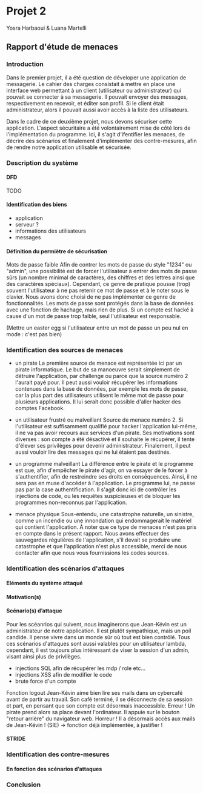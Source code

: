 # Projet 2 

Yosra Harbaoui & Luana Martelli

## Rapport d'étude de menaces

### Introduction

Dans le premier projet, il a été question de déveloper une application de messagerie. Le cahier des charges consistait à mettre en place une interface web permettant à un client (utilisateur ou administrateur) qui pouvait se connecter à sa messagerie. Il pouvait envoyer des messages, respectivement en recevoir, et éditer son profil. Si le client était administrateur, alors il pouvait aussi avoir accès à la liste des utilisateurs. 

Dans le cadre de ce deuxième projet, nous devons sécuriser cette application. L'aspect sécuritaire a été volontairement mise de côté lors de l'implémentation du programme. Ici, il s'agit d'ifentifier les menaces, de décrire des scénarios et finalement d'implémenter des contre-mesures, afin de rendre notre application utilisable et sécurisée.


### Description du système

#### DFD

TODO

#### Identification des biens

- application
- serveur ? 
- informations des utilisateurs 
- messages 

#### Définition du permiètre de sécurisation

Mots de passe faible
Afin de contrer les mots de passe du style "1234" ou "admin", une possibilité est de forcer l'utilisateur à entrer des mots de passe sûrs (un nombre minimal de caractères, des chiffres et des lettres ainsi que des caractères spéciaux). Cependant, ce genre de pratique pousse (trop) souvent l'utilisateur à ne pas retenir ce mot de passe et à le noter sous le clavier. Nous avons donc choisi de ne pas implémenter ce genre de fonctionnalités. Les mots de passe sont protégés dans la base de données avec une fonction de hachage, mais rien de plus. Si un compte est hacké à cause d'un mot de passe trop faible, seul l'utilisateur est responsable. 

(Mettre un easter egg si l'utilisateur entre un mot de passe un peu nul en mode : c'est pas bien)

### Identification des sources de menaces

- un pirate 
	La première source de menace est représentée ici par un pirate informatique. Le but de sa manoeuvre serait simplement de détruire l'application, par challenge ou parce que la source numéro 2 l'aurait payé pour. Il peut aussi vouloir récupérer les informations contenues dans la base de données, par exemple les mots de passe, car la plus part des utilisateurs utilisent le même mot de passe pour plusieurs applications. Il lui serait donc possible d'aller hacker des comptes Facebook. 

- un utilisateur frustré ou malveillant 
	Source de menace numéro 2. Si l'utilisateur est suffisamment qualifié pour hacker l'application lui-même, il ne va pas avoir recours aux services d'un pirate. Ses motivations sont diverses : son compte a été désactivé et il souhaite le récupérer, il tente d'élever ses privilèges pour devenir administrateur. Finalement, il peut aussi vouloir lire des messages qui ne lui étaient pas destinés.

- un programme malveillant 
	La différence entre le pirate et le programme est que, afin d'empêcher le pirate d'agir, on va essayer de le forcer à s'authentifier, afin de restreindre ses droits en conséquences. Ainsi, il ne sera pas en muse d'accéder à l'application. Le programme lui, ne passe pas par la case authentification. Il s'agit donc ici de contrôler les injections de code, ou les requêtes suspicieuses et de bloquer les programmes non-reconnus par l'application. 

- menace physique 
	Sous-entendu, une catastrophe naturelle, un sinistre, comme un incendie ou une innondation qui endommagerait le matériel qui contient l'application. À noter que ce type de menaces n'est pas pris en compte dans le présent rapport. Nous avons effectuer des sauvegardes régulières de l'application, s'il devait se produire une catastrophe et que l'application n'est plus accessible, merci de nous contacter afin que nous vous fournissions les codes sources. 


### Identification des scénarios d'attaques

#### Eléments du système attaqué
#### Motivation(s)


#### Scénario(s) d’attaque

Pour les scéanrios qui suivent, nous imaginerons que Jean-Kévin est un administrateur de notre application. Il est plutôt sympathique, mais un poil candide. Il pense vivre dans un monde sûr où tout est bien contrôlé. Tous ces scénarios d'attaques sont aussi valables pour un utilisateur lambda, cependant, il est toujours plus intéressant de viser la session d'un admin, visant ainsi plus de privilèges. 

- injections SQL afin de récupérer les mdp / role etc...
- injections XSS afin de modifier le code 
- brute force d'un compte



Fonction logout 
Jean-Kévin aime bien lire ses mails dans un cybercafé avant de partir au travail. Son café terminé, il se déconnecte de sa session et part, en pensant que son compte est désormais inaccessible. Erreur ! Un pirate prend alors sa place devant l'ordinateur. Il appuie sur le bouton "retour arrière" du navigateur web. Horreur ! Il a désormais accès aux mails de Jean-Kévin ! (SIE)
-> fonction déjà implémentée, à justifier ! 

#### STRIDE

### Identification des contre-mesures
#### En fonction des scénarios d’attaques

### Conclusion